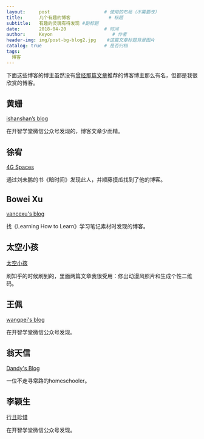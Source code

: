 ```yaml
---
layout:     post                    # 使用的布局（不需要改）
title:      几个有趣的博客              # 标题 
subtitle:   有趣的灵魂有待发现 #副标题
date:       2018-04-20              # 时间
author:     Keyon                      # 作者
header-img: img/post-bg-blog2.jpg    #这篇文章标题背景图片
catalog: true                       # 是否归档
tags:
  博客
---
```


下面这些博客的博主虽然没有[曾经那篇文章](https://keanchen.github.io/2018/03/22/thinker-2018/)推荐的博客博主那么有名，但都是我很欣赏的博客。

## 黄姗
[ishanshan’s blog](http://ishanshan.top/)

在开智学堂微信公众号发现的，博客文章少而精。

## 徐宥 
[4G Spaces](https://blog.youxu.info)

通过刘未鹏的书《暗时间》发现此人，并顺藤摸瓜找到了他的博客。

## Bowei Xu

[vancexu's blog](http://vancexu.github.io/)

找《Learning How to Learn》学习笔记素材时发现的博客。

## 太空小孩

[太空小孩](https://spacekid.me)

刷知乎的时候刷到的，里面两篇文章我很受用：修出动漫风照片和生成个性二维码。

## 王佩

[wangpei's blog](http://wangpei.me/)

在开智学堂微信公众号发现。

## 翁天信

[Dandy's Blog](http://blog.dandyweng.com/)

一位不走寻常路的homeschooler。

## 李颖生

[行且珍惜](http://helenysli.com/ch/)

在开智学堂微信公众号发现。